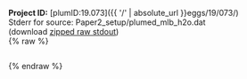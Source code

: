 **Project ID:** [plumID:19.073]({{ '/' | absolute_url }}eggs/19/073/)  
Stderr for source:  Paper2_setup/plumed_mlb_h2o.dat   
(download [zipped raw stdout](plumed_mlb_h2o.dat.plumed.stdout.txt.zip))  
{% raw %}
<pre>
</pre>
{% endraw %}
